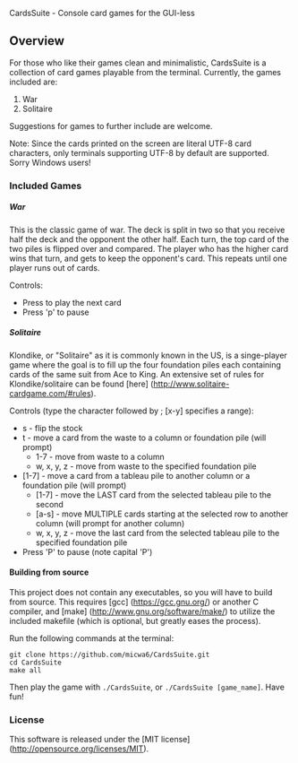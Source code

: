 CardsSuite - Console card games for the GUI-less

## Overview

For those who like their games clean and minimalistic, CardsSuite is a
collection of card games playable from the terminal. Currently, the games
included are:

1. War
2. Solitaire

Suggestions for games to further include are welcome.

Note: Since the cards printed on the screen are literal UTF-8 card characters,
only terminals supporting UTF-8 by default are supported. Sorry Windows users!

### Included Games

##### War

This is the classic game of war. The deck is split in two so that you receive
half the deck and the opponent the other half. Each turn, the top card of the
two piles is flipped over and compared. The player who has the higher card wins
that turn, and gets to keep the opponent's card. This repeats until one player
runs out of cards.

Controls:

* Press <Enter> to play the next card
* Press 'p' to pause

##### Solitaire

Klondike, or "Solitaire" as it is commonly known in the US, is a singe-player
game where the goal is to fill up the four foundation piles each containing
cards of the same suit from Ace to King. An extensive set of rules for
Klondike/solitaire can be found [here]
(http://www.solitaire-cardgame.com/#rules).

Controls (type the character followed by <Enter>; [x-y] specifies a range):

* s - flip the stock
* t - move a card from the waste to a column or foundation pile (will prompt)
    * 1-7 - move from waste to a column
    * w, x, y, z - move from waste to the specified foundation pile
* [1-7] - move a card from a tableau pile to another column or a foundation pile
(will prompt)
    * [1-7] - move the LAST card from the selected tableau pile to the second
    * [a-s] - move MULTIPLE cards starting at the selected row to another column
    (will prompt for another column)
    * w, x, y, z - move the last card from the selected tableau pile to the
    specified foundation pile
* Press 'P' to pause (note capital 'P')

#### Building from source

This project does not contain any executables, so you will have to build from
source. This requires [gcc] (https://gcc.gnu.org/) or another C compiler, and
[make] (http://www.gnu.org/software/make/) to utilize the included makefile
(which is optional, but greatly eases the process).

Run the following commands at the terminal:

```
git clone https://github.com/micwa6/CardsSuite.git
cd CardsSuite
make all
```

Then play the game with `./CardsSuite`, or `./CardsSuite [game_name]`.
Have fun!

### License

This software is released under the [MIT license]
(http://opensource.org/licenses/MIT).
